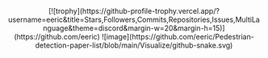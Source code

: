 
<div align="center"> [![trophy](https://github-profile-trophy.vercel.app/?username=eeric&title=Stars,Followers,Commits,Repositories,Issues,MultiLanguage&theme=discord&margin-w=20&margin-h=15)](https://github.com/eeric)
![image](https://github.com/eeric/Pedestrian-detection-paper-list/blob/main/Visualize/github-snake.svg)



